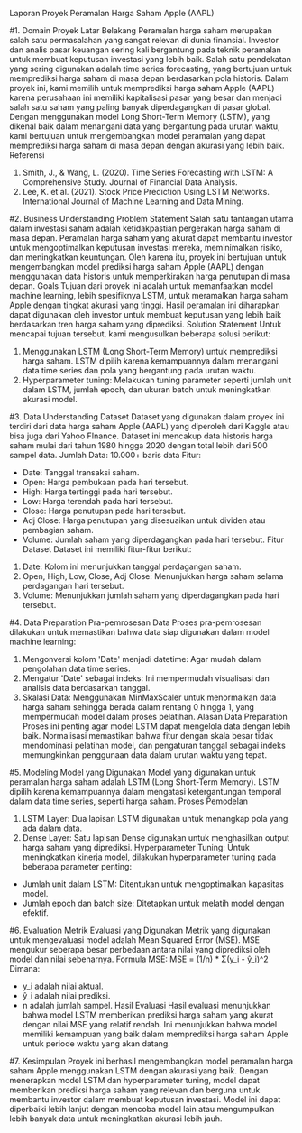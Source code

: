 Laporan Proyek Peramalan Harga Saham Apple (AAPL)

#1. Domain Proyek
Latar Belakang
Peramalan harga saham merupakan salah satu permasalahan yang sangat relevan di dunia finansial. Investor dan analis pasar keuangan sering kali bergantung pada teknik peramalan untuk membuat keputusan investasi yang lebih baik. Salah satu pendekatan yang sering digunakan adalah time series forecasting, yang bertujuan untuk memprediksi harga saham di masa depan berdasarkan pola historis.
Dalam proyek ini, kami memilih untuk memprediksi harga saham Apple (AAPL) karena perusahaan ini memiliki kapitalisasi pasar yang besar dan menjadi salah satu saham yang paling banyak diperdagangkan di pasar global. Dengan menggunakan model Long Short-Term Memory (LSTM), yang dikenal baik dalam menangani data yang bergantung pada urutan waktu, kami bertujuan untuk mengembangkan model peramalan yang dapat memprediksi harga saham di masa depan dengan akurasi yang lebih baik.
Referensi
1. Smith, J., & Wang, L. (2020). Time Series Forecasting with LSTM: A Comprehensive Study. Journal of Financial Data Analysis.
2. Lee, K. et al. (2021). Stock Price Prediction Using LSTM Networks. International Journal of Machine Learning and Data Mining.

#2. Business Understanding
Problem Statement
Salah satu tantangan utama dalam investasi saham adalah ketidakpastian pergerakan harga saham di masa depan. Peramalan harga saham yang akurat dapat membantu investor untuk mengoptimalkan keputusan investasi mereka, meminimalkan risiko, dan meningkatkan keuntungan. Oleh karena itu, proyek ini bertujuan untuk mengembangkan model prediksi harga saham Apple (AAPL) dengan menggunakan data historis untuk memperkirakan harga penutupan di masa depan.
Goals
Tujuan dari proyek ini adalah untuk memanfaatkan model machine learning, lebih spesifiknya LSTM, untuk meramalkan harga saham Apple dengan tingkat akurasi yang tinggi. Hasil peramalan ini diharapkan dapat digunakan oleh investor untuk membuat keputusan yang lebih baik berdasarkan tren harga saham yang diprediksi.
Solution Statement
Untuk mencapai tujuan tersebut, kami mengusulkan beberapa solusi berikut:
1. Menggunakan LSTM (Long Short-Term Memory) untuk memprediksi harga saham. LSTM dipilih karena kemampuannya dalam menangani data time series dan pola yang bergantung pada urutan waktu.
2. Hyperparameter tuning: Melakukan tuning parameter seperti jumlah unit dalam LSTM, jumlah epoch, dan ukuran batch untuk meningkatkan akurasi model.

#3. Data Understanding
Dataset
Dataset yang digunakan dalam proyek ini terdiri dari data harga saham Apple (AAPL) yang diperoleh dari Kaggle atau bisa juga dari Yahoo FInance. Dataset ini mencakup data historis harga saham mulai dari tahun 1980 hingga 2020 dengan total lebih dari 500 sampel data.
Jumlah Data: 10.000+ baris data
Fitur:
- Date: Tanggal transaksi saham.
- Open: Harga pembukaan pada hari tersebut.
- High: Harga tertinggi pada hari tersebut.
- Low: Harga terendah pada hari tersebut.
- Close: Harga penutupan pada hari tersebut.
- Adj Close: Harga penutupan yang disesuaikan untuk dividen atau pembagian saham.
- Volume: Jumlah saham yang diperdagangkan pada hari tersebut.
Fitur Dataset
Dataset ini memiliki fitur-fitur berikut:
1. Date: Kolom ini menunjukkan tanggal perdagangan saham.
2. Open, High, Low, Close, Adj Close: Menunjukkan harga saham selama perdagangan hari tersebut.
3. Volume: Menunjukkan jumlah saham yang diperdagangkan pada hari tersebut.

#4. Data Preparation
Pra-pemrosesan Data
Proses pra-pemrosesan dilakukan untuk memastikan bahwa data siap digunakan dalam model machine learning:
1. Mengonversi kolom 'Date' menjadi datetime: Agar mudah dalam pengolahan data time series.
2. Mengatur 'Date' sebagai indeks: Ini mempermudah visualisasi dan analisis data berdasarkan tanggal.
3. Skalasi Data: Menggunakan MinMaxScaler untuk menormalkan data harga saham sehingga berada dalam rentang 0 hingga 1, yang mempermudah model dalam proses pelatihan.
Alasan Data Preparation
Proses ini penting agar model LSTM dapat mengelola data dengan lebih baik. Normalisasi memastikan bahwa fitur dengan skala besar tidak mendominasi pelatihan model, dan pengaturan tanggal sebagai indeks memungkinkan penggunaan data dalam urutan waktu yang tepat.

#5. Modeling
Model yang Digunakan
Model yang digunakan untuk peramalan harga saham adalah LSTM (Long Short-Term Memory). LSTM dipilih karena kemampuannya dalam mengatasi ketergantungan temporal dalam data time series, seperti harga saham.
Proses Pemodelan
1. LSTM Layer: Dua lapisan LSTM digunakan untuk menangkap pola yang ada dalam data.
2. Dense Layer: Satu lapisan Dense digunakan untuk menghasilkan output harga saham yang diprediksi.
Hyperparameter Tuning: Untuk meningkatkan kinerja model, dilakukan hyperparameter tuning pada beberapa parameter penting:
- Jumlah unit dalam LSTM: Ditentukan untuk mengoptimalkan kapasitas model.
- Jumlah epoch dan batch size: Ditetapkan untuk melatih model dengan efektif.

#6. Evaluation
Metrik Evaluasi yang Digunakan
Metrik yang digunakan untuk mengevaluasi model adalah Mean Squared Error (MSE). MSE mengukur seberapa besar perbedaan antara nilai yang diprediksi oleh model dan nilai sebenarnya.
Formula MSE:
MSE = (1/n) * Σ(y_i - ŷ_i)^2
Dimana:
- y_i adalah nilai aktual.
- ŷ_i adalah nilai prediksi.
- n adalah jumlah sampel.
Hasil Evaluasi
Hasil evaluasi menunjukkan bahwa model LSTM memberikan prediksi harga saham yang akurat dengan nilai MSE yang relatif rendah. Ini menunjukkan bahwa model memiliki kemampuan yang baik dalam memprediksi harga saham Apple untuk periode waktu yang akan datang.

#7. Kesimpulan
Proyek ini berhasil mengembangkan model peramalan harga saham Apple menggunakan LSTM dengan akurasi yang baik. Dengan menerapkan model LSTM dan hyperparameter tuning, model dapat memberikan prediksi harga saham yang relevan dan berguna untuk membantu investor dalam membuat keputusan investasi. Model ini dapat diperbaiki lebih lanjut dengan mencoba model lain atau mengumpulkan lebih banyak data untuk meningkatkan akurasi lebih jauh.
